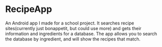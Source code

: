 # RecipeApp
An Android app I made for a school project.
It searches recipe sites(currently just bonappetit, but could use more) and gets their information and ingredients for a database. The app allows you to search the database by ingredient, and will show the recipes that match.
